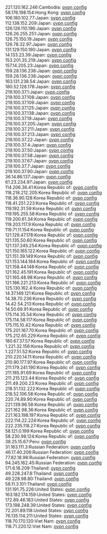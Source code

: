 221.120.162.246:Cambodia: [ovpn config](vpn/221_120_162_246.ovpn)  
58.176.198.154:Hong Kong: [ovpn config](vpn/58_176_198_154.ovpn)  
106.180.102.77:Japan: [ovpn config](vpn/106_180_102_77.ovpn)  
112.138.152.209:Japan: [ovpn config](vpn/112_138_152_209.ovpn)  
126.126.110.196:Japan: [ovpn config](vpn/126_126_110_196.ovpn)  
126.26.255.251:Japan: [ovpn config](vpn/126_26_255_251.ovpn)  
126.75.150.19:Japan: [ovpn config](vpn/126_75_150_19.ovpn)  
126.78.32.97:Japan: [ovpn config](vpn/126_78_32_97.ovpn)  
131.129.150.190:Japan: [ovpn config](vpn/131_129_150_190.ovpn)  
14.133.23.39:Japan: [ovpn config](vpn/14_133_23_39.ovpn)  
153.201.35.219:Japan: [ovpn config](vpn/153_201_35_219.ovpn)  
157.14.205.23:Japan: [ovpn config](vpn/157_14_205_23.ovpn)  
159.28.136.238:Japan: [ovpn config](vpn/159_28_136_238.ovpn)  
159.28.136.238:Japan: [ovpn config](vpn/159_28_136_238.ovpn)  
163.131.238.54:Japan: [ovpn config](vpn/163_131_238_54.ovpn)  
180.52.128.178:Japan: [ovpn config](vpn/180_52_128_178.ovpn)  
219.100.37.1:Japan: [ovpn config](vpn/219_100_37_1.ovpn)  
219.100.37.108:Japan: [ovpn config](vpn/219_100_37_108.ovpn)  
219.100.37.109:Japan: [ovpn config](vpn/219_100_37_109.ovpn)  
219.100.37.125:Japan: [ovpn config](vpn/219_100_37_125.ovpn)  
219.100.37.138:Japan: [ovpn config](vpn/219_100_37_138.ovpn)  
219.100.37.19:Japan: [ovpn config](vpn/219_100_37_19.ovpn)  
219.100.37.205:Japan: [ovpn config](vpn/219_100_37_205.ovpn)  
219.100.37.211:Japan: [ovpn config](vpn/219_100_37_211.ovpn)  
219.100.37.213:Japan: [ovpn config](vpn/219_100_37_213.ovpn)  
219.100.37.22:Japan: [ovpn config](vpn/219_100_37_22.ovpn)  
219.100.37.4:Japan: [ovpn config](vpn/219_100_37_4.ovpn)  
219.100.37.50:Japan: [ovpn config](vpn/219_100_37_50.ovpn)  
219.100.37.58:Japan: [ovpn config](vpn/219_100_37_58.ovpn)  
219.100.37.67:Japan: [ovpn config](vpn/219_100_37_67.ovpn)  
219.100.37.7:Japan: [ovpn config](vpn/219_100_37_7.ovpn)  
219.100.37.90:Japan: [ovpn config](vpn/219_100_37_90.ovpn)  
36.14.86.137:Japan: [ovpn config](vpn/36_14_86_137.ovpn)  
61.23.234.97:Japan: [ovpn config](vpn/61_23_234_97.ovpn)  
114.206.36.41:Korea Republic of: [ovpn config](vpn/114_206_36_41.ovpn)  
118.218.212.205:Korea Republic of: [ovpn config](vpn/118_218_212_205.ovpn)  
118.36.90.128:Korea Republic of: [ovpn config](vpn/118_36_90_128.ovpn)  
118.41.251.223:Korea Republic of: [ovpn config](vpn/118_41_251_223.ovpn)  
119.192.31.59:Korea Republic of: [ovpn config](vpn/119_192_31_59.ovpn)  
119.195.255.58:Korea Republic of: [ovpn config](vpn/119_195_255_58.ovpn)  
119.200.61.34:Korea Republic of: [ovpn config](vpn/119_200_61_34.ovpn)  
119.203.117.9:Korea Republic of: [ovpn config](vpn/119_203_117_9.ovpn)  
119.71.11.154:Korea Republic of: [ovpn config](vpn/119_71_11_154.ovpn)  
121.129.47.178:Korea Republic of: [ovpn config](vpn/121_129_47_178.ovpn)  
121.135.50.60:Korea Republic of: [ovpn config](vpn/121_135_50_60.ovpn)  
121.137.245.254:Korea Republic of: [ovpn config](vpn/121_137_245_254.ovpn)  
121.150.165.122:Korea Republic of: [ovpn config](vpn/121_150_165_122.ovpn)  
121.151.39.149:Korea Republic of: [ovpn config](vpn/121_151_39_149.ovpn)  
121.153.144.184:Korea Republic of: [ovpn config](vpn/121_153_144_184.ovpn)  
121.158.44.148:Korea Republic of: [ovpn config](vpn/121_158_44_148.ovpn)  
121.162.45.191:Korea Republic of: [ovpn config](vpn/121_162_45_191.ovpn)  
121.165.48.98:Korea Republic of: [ovpn config](vpn/121_165_48_98.ovpn)  
121.186.221.213:Korea Republic of: [ovpn config](vpn/121_186_221_213.ovpn)  
125.130.162.4:Korea Republic of: [ovpn config](vpn/125_130_162_4.ovpn)  
14.37.149.121:Korea Republic of: [ovpn config](vpn/14_37_149_121.ovpn)  
14.38.70.236:Korea Republic of: [ovpn config](vpn/14_38_70_236.ovpn)  
14.42.54.213:Korea Republic of: [ovpn config](vpn/14_42_54_213.ovpn)  
14.50.69.91:Korea Republic of: [ovpn config](vpn/14_50_69_91.ovpn)  
175.114.35.54:Korea Republic of: [ovpn config](vpn/175_114_35_54.ovpn)  
175.114.58.117:Korea Republic of: [ovpn config](vpn/175_114_58_117.ovpn)  
175.115.10.42:Korea Republic of: [ovpn config](vpn/175_115_10_42.ovpn)  
175.201.167.70:Korea Republic of: [ovpn config](vpn/175_201_167_70.ovpn)  
175.212.65.229:Korea Republic of: [ovpn config](vpn/175_212_65_229.ovpn)  
180.67.37.57:Korea Republic of: [ovpn config](vpn/180_67_37_57.ovpn)  
1.221.32.156:Korea Republic of: [ovpn config](vpn/1_221_32_156.ovpn)  
1.227.51.52:Korea Republic of: [ovpn config](vpn/1_227_51_52.ovpn)  
210.220.14.11:Korea Republic of: [ovpn config](vpn/210_220_14_11.ovpn)  
210.90.177.97:Korea Republic of: [ovpn config](vpn/210_90_177_97.ovpn)  
211.179.241.190:Korea Republic of: [ovpn config](vpn/211_179_241_190.ovpn)  
211.185.91.69:Korea Republic of: [ovpn config](vpn/211_185_91_69.ovpn)  
211.215.123.44:Korea Republic of: [ovpn config](vpn/211_215_123_44.ovpn)  
211.49.200.23:Korea Republic of: [ovpn config](vpn/211_49_200_23.ovpn)  
218.51.132.222:Korea Republic of: [ovpn config](vpn/218_51_132_222.ovpn)  
218.52.106.58:Korea Republic of: [ovpn config](vpn/218_52_106_58.ovpn)  
220.74.89.90:Korea Republic of: [ovpn config](vpn/220_74_89_90.ovpn)  
221.139.96.58:Korea Republic of: [ovpn config](vpn/221_139_96_58.ovpn)  
221.162.98.36:Korea Republic of: [ovpn config](vpn/221_162_98_36.ovpn)  
221.163.198.197:Korea Republic of: [ovpn config](vpn/221_163_198_197.ovpn)  
222.114.22.224:Korea Republic of: [ovpn config](vpn/222_114_22_224.ovpn)  
222.235.118.27:Korea Republic of: [ovpn config](vpn/222_235_118_27.ovpn)  
58.121.0.199:Korea Republic of: [ovpn config](vpn/58_121_0_199.ovpn)  
58.230.98.124:Korea Republic of: [ovpn config](vpn/58_230_98_124.ovpn)  
38.25.15.67:Peru: [ovpn config](vpn/38_25_15_67.ovpn)  
31.163.111.3:Russian Federation: [ovpn config](vpn/31_163_111_3.ovpn)  
46.17.40.206:Russian Federation: [ovpn config](vpn/46_17_40_206.ovpn)  
77.82.18.98:Russian Federation: [ovpn config](vpn/77_82_18_98.ovpn)  
94.245.162.45:Russian Federation: [ovpn config](vpn/94_245_162_45.ovpn)  
171.6.18.209:Thailand: [ovpn config](vpn/171_6_18_209.ovpn)  
49.228.247.8:Thailand: [ovpn config](vpn/49_228_247_8.ovpn)  
49.228.98.80:Thailand: [ovpn config](vpn/49_228_98_80.ovpn)  
58.11.3.101:Thailand: [ovpn config](vpn/58_11_3_101.ovpn)  
131.191.75.226:United States: [ovpn config](vpn/131_191_75_226.ovpn)  
163.182.174.159:United States: [ovpn config](vpn/163_182_174_159.ovpn)  
172.89.46.183:United States: [ovpn config](vpn/172_89_46_183.ovpn)  
173.198.248.39:United States: [ovpn config](vpn/173_198_248_39.ovpn)  
72.201.89.118:United States: [ovpn config](vpn/72_201_89_118.ovpn)  
76.135.114.211:United States: [ovpn config](vpn/76_135_114_211.ovpn)  
118.70.170.120:Viet Nam: [ovpn config](vpn/118_70_170_120.ovpn)  
118.71.220.12:Viet Nam: [ovpn config](vpn/118_71_220_12.ovpn)  
